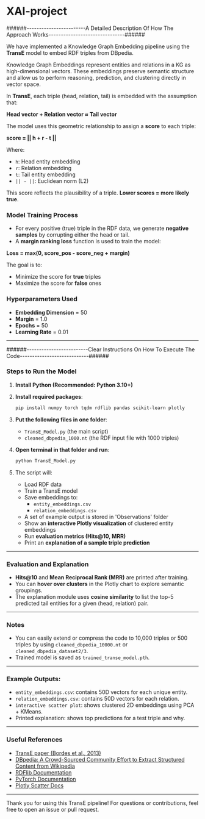 # XAI-project

######------------------------A Detailed Description Of How The Approach Works-------------------------------######

We have implemented a Knowledge Graph Embedding pipeline using the **TransE** model to embed RDF triples from DBpedia.

Knowledge Graph Embeddings represent entities and relations in a KG as high-dimensional vectors. These embeddings preserve semantic structure and allow us to perform reasoning, prediction, and clustering directly in vector space.

In **TransE**, each triple (head, relation, tail) is embedded with the assumption that:

**Head vector + Relation vector ≈ Tail vector**

The model uses this geometric relationship to assign a **score** to each triple:

**score = || h + r - t ||**

Where:
- `h`: Head entity embedding
- `r`: Relation embedding
- `t`: Tail entity embedding
- `|| · ||`: Euclidean norm (L2)

This score reflects the plausibility of a triple. **Lower scores = more likely true**.

### Model Training Process
- For every positive (true) triple in the RDF data, we generate **negative samples** by corrupting either the head or tail.
- A **margin ranking loss** function is used to train the model:

**Loss = max(0, score_pos - score_neg + margin)**

The goal is to:
- Minimize the score for **true** triples
- Maximize the score for **false** ones

### Hyperparameters Used
- **Embedding Dimension** = 50
- **Margin** = 1.0
- **Epochs** = 50
- **Learning Rate** = 0.01

---

######-------------------------Clear Instructions On How To Execute The Code----------------------------######

### Steps to Run the Model

1. **Install Python (Recommended: Python 3.10+)**
2. **Install required packages**:
   ```bash
   pip install numpy torch tqdm rdflib pandas scikit-learn plotly
   ```

3. **Put the following files in one folder**:
   - `TransE_Model.py` (the main script)
   - `cleaned_dbpedia_1000.nt` (the RDF input file with 1000 triples)

4. **Open terminal in that folder and run**:
   ```bash
   python TransE_Model.py
   ```

5. The script will:
   - Load RDF data
   - Train a TransE model
   - Save embeddings to:
     - `entity_embeddings.csv`
     - `relation_embeddings.csv`
   - A set of example output is stored in 'Observations' folder
   - Show an **interactive Plotly visualization** of clustered entity embeddings
   - Run **evaluation metrics (Hits@10, MRR)**
   - Print an **explanation of a sample triple prediction**

---

### Evaluation and Explanation

- **Hits@10** and **Mean Reciprocal Rank (MRR)** are printed after training.
- You can **hover over clusters** in the Plotly chart to explore semantic groupings.
- The explanation module uses **cosine similarity** to list the top-5 predicted tail entities for a given (head, relation) pair.

---

### Notes
- You can easily extend or compress the code to 10,000 triples or 500 triples by using `cleaned_dbpedia_10000.nt` or `cleaned_dbpedia_dataset2/3`.
- Trained model is saved as `trained_transe_model.pth`.

---

### Example Outputs:
- `entity_embeddings.csv`: contains 50D vectors for each unique entity.
- `relation_embeddings.csv`: contains 50D vectors for each relation.
- `interactive scatter plot`: shows clustered 2D embeddings using PCA + KMeans.
- Printed explanation: shows top predictions for a test triple and why.

---

### Useful References

- [TransE paper (Bordes et al., 2013)](https://papers.nips.cc/paper_files/paper/2013/file/1cecc7a77928ca8133fa24680a88d2f9-Paper.pdf)
- [DBpedia: A Crowd-Sourced Community Effort to Extract Structured Content from Wikipedia](https://wiki.dbpedia.org/)
- [RDFlib Documentation](https://rdflib.readthedocs.io/)
- [PyTorch Documentation](https://pytorch.org/docs/stable/index.html)
- [Plotly Scatter Docs](https://plotly.com/python/line-and-scatter/)

---


Thank you for using this TransE pipeline! For questions or contributions, feel free to open an issue or pull request.
